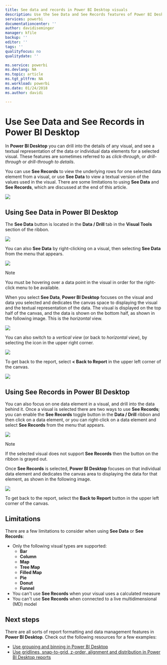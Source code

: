 ```yaml
---
title: See data and records in Power BI Desktop visuals
description: Use the See Data and See Records features of Power BI Desktop to drill into details
services: powerbi
documentationcenter: ''
author: davidiseminger
manager: kfile
backup: ''
editor: ''
tags: ''
qualityfocus: no
qualitydate: ''

ms.service: powerbi
ms.devlang: NA
ms.topic: article
ms.tgt_pltfrm: NA
ms.workload: powerbi
ms.date: 01/24/2018
ms.author: davidi

---
```

# Use See Data and See Records in Power BI Desktop
In **Power BI Desktop** you can drill into the details of any visual, and see a textual representation of the data or individual data elements for a selected visual. These features are sometimes referred to as *click-through*, or *drill-through* or *drill-through to details*.

You can use **See Records** to view the underlying rows for one selected data element from a visual, or use **See Data** to view a textual version of the values used in the visual. There are some limitations to using **See Data** and **See Records**, which are discussed at the end of this article.

![](media/desktop-see-data-see-records/see-data-see-records_1.png)

## Using See Data in Power BI Desktop
The **See Data** button is located in the **Data / Drill** tab in the **Visual Tools** section of the ribbon.

![](media/desktop-see-data-see-records/see-data-see-records_2.png)

You can also **See Data** by right-clicking on a visual, then selecting **See Data** from the menu that appears.

![](media/desktop-see-data-see-records/see-data-see-records_3.png)

> [!NOTE]
> You must be hovering over a data point in the visual in order for the right-click menu to be available.
> 
> 

When you select **See Data**, **Power BI Desktop** focuses on the visual and data you selected and dedicates the canvas space to displaying the visual and the textual representation of the data. The visual is displayed on the top half of the canvas, and the data is shown on the bottom half, as shown in the following image. This is the *horizontal* view.

![](media/desktop-see-data-see-records/see-data-see-records_4.png)

You can also switch to a *vertical view* (or back to *horizontal view*), by selecting the icon in the upper right corner.

![](media/desktop-see-data-see-records/see-data-see-records_5.png)

To get back to the report, select **< Back to Report** in the upper left corner of the canvas.

![](media/desktop-see-data-see-records/see-data-see-records_6.png)

## Using See Records in Power BI Desktop
You can also focus on one data element in a visual, and drill into the data behind it. Once a visual is selected there are two ways to use **See Records**; you can enable the **See Records** toggle button in the **Data / Drill** ribbon and then click on a data element, or you can right-click on a data element and select **See Records** from the menu that appears.

![](media/desktop-see-data-see-records/see-data-see-records_7.png)

> [!NOTE]
> If the selected visual does not support **See Records** then the button on the ribbon is grayed out.
> 
> 

Once **See Records** is selected, **Power BI Desktop** focuses on that individual data element and dedicates the canvas area to displaying the data for that element, as shown in the following image.

![](media/desktop-see-data-see-records/see-data-see-records_8.png)

To get back to the report, select the **Back to Report** button in the upper left corner of the canvas.

## Limitations
There are a few limitations to consider when using **See Data** or **See Records**:

* Only the following visual types are supported:
  * **Bar**
  * **Column**
  * **Map**
  * **Tree Map**
  * **Filled Map**
  * **Pie**
  * **Donut**
  * **Funnel**
* You can't use **See Records** when your visual uses a calculated measure
* You can't use **See Records** when connected to a live multidimensional (MD) model

## Next steps
﻿There are all sorts of report formatting and data management features in **Power BI Desktop**. Check out the following resources for a few examples:

* [Use grouping and binning in Power BI Desktop](desktop-grouping-and-binning.md)
* [Use gridlines, snap-to-grid, z-order, alignment and distribution in Power BI Desktop reports](desktop-gridlines-snap-to-grid.md)

